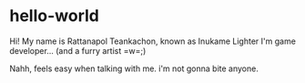 # hello-world

Hi! My name is Rattanapol Teankachon, known as Inukame Lighter
I'm game developer... (and a furry artist =w=;)

Nahh, feels easy when talking with me. i'm not gonna bite anyone.
